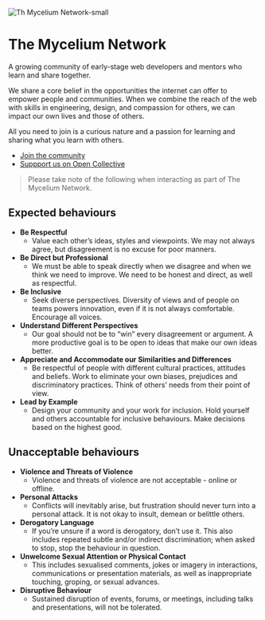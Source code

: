 
![Th Mycelium Network-small](https://user-images.githubusercontent.com/10350960/181074435-57ce4f13-35e9-4f34-bd56-ffe4b4a0bfc9.png)

# The Mycelium Network

A growing community of early-stage web developers and mentors who learn and share together.

We share a core belief in the opportunities the internet can offer to empower people and communities. When we combine the reach of the web with skills in engineering, design, and compassion for others, we can impact our own lives and those of others.

All you need to join is a curious nature and a passion for learning and sharing what you learn with others.

- [Join the community](https://discord.gg/6MrjtEmDgr)
- [Suppport us on Open Collective](https://opencollective.com/the-mycelium-network)

> Please take note of the following when interacting as part of The Mycelium Network.

## Expected behaviours

- **Be Respectful**
  - Value each other’s ideas, styles and viewpoints. We may not always agree, but disagreement is no excuse for poor manners.
- **Be Direct but Professional**
  - We must be able to speak directly when we disagree and when we think we need to improve. We need to be honest and direct, as well as respectful.
- **Be Inclusive**
  - Seek diverse perspectives. Diversity of views and of people on teams powers innovation, even if it is not always comfortable. Encourage all voices.
- **Understand Different Perspectives**
  - Our goal should not be to “win” every disagreement or argument. A more productive goal is to be open to ideas that make our own ideas better.
- **Appreciate and Accommodate our Similarities and Differences**
  - Be respectful of people with different cultural practices, attitudes and beliefs. Work to eliminate your own biases, prejudices and discriminatory practices. Think of others’ needs from their point of view.
- **Lead by Example**
  - Design your community and your work for inclusion. Hold yourself and others accountable for inclusive behaviours. Make decisions based on the highest good.

## Unacceptable behaviours

- **Violence and Threats of Violence**
  - Violence and threats of violence are not acceptable - online or offline.
- **Personal Attacks**
  - Conflicts will inevitably arise, but frustration should never turn into a personal attack. It is not okay to insult, demean or belittle others.
- **Derogatory Language**
  - If you’re unsure if a word is derogatory, don’t use it. This also includes repeated subtle and/or indirect discrimination; when asked to stop, stop the behaviour in question.
- **Unwelcome Sexual Attention or Physical Contact**
  - This includes sexualised comments, jokes or imagery in interactions, communications or presentation materials, as well as inappropriate touching, groping, or sexual advances.
- **Disruptive Behaviour**
  - Sustained disruption of events, forums, or meetings, including talks and presentations, will not be tolerated.
